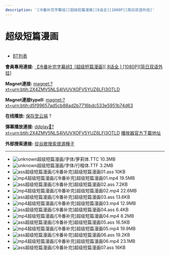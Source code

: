 ```yaml
---
description: '[冷番补完字幕组][超级短篇漫画][8话全][1080P][简日双语外挂]'
---
```


# 超级短篇漫画



<figure><img src="http://lain.bgm.tv/pic/cover/l/80/90/126178_IN59X.jpg" alt=""><figcaption></figcaption></figure>

* [BT列表](https://share.dmhy.org/topics/view/456813_8_1080P.html#tabs-1)

**會員專用連接:** [【冷番补完字幕组】\[超级短篇漫画\]\[ 8话全 \] \[1080P\]\[简日双语外挂\]](https://dl.dmhy.org/2017/03/26/d5f99657ad5cb88ad2b7716bdc533e5951b74d63.torrent)

**Magnet連接:** [magnet:?xt=urn:btih:2X4ZMV5NLS4IVUVXOFV5YUZ6LFI3OTLD](https://magnet/?xt=urn:btih:2X4ZMV5NLS4IVUVXOFV5YUZ6LFI3OTLD\&dn=\&tr=http%3A%2F%2F208.67.16.113%3A8000%2Fannounce\&tr=udp%3A%2F%2F208.67.16.113%3A8000%2Fannounce\&tr=http%3A%2F%2Ftracker.openbittorrent.com%3A80%2Fannounce\&tr=http%3A%2F%2Ftracker.publicbt.com%3A80%2Fannounce\&tr=http%3A%2F%2Ftracker.prq.to%2Fannounce\&tr=http%3A%2F%2Fopen.acgtracker.com%3A1096%2Fannounce\&tr=http%3A%2F%2Ftr.bangumi.moe%3A6969%2Fannounce\&tr=https%3A%2F%2Ft-115.rhcloud.com%2Fonly_for_ylbud\&tr=http%3A%2F%2Fbtfile.sdo.com%3A6961%2Fannounce\&tr=http%3A%2F%2Fexodus.desync.com%3A6969%2Fannounce\&tr=https%3A%2F%2Ftr.bangumi.moe%3A9696%2Fannounce\&tr=http%3A%2F%2F121.14.98.151%3A9090%2Fannounce\&tr=http%3A%2F%2F173.254.204.71%3A1096%2Fannounce\&tr=http%3A%2F%2F188.190.120.74%3A80%2Fannounce\&tr=http%3A%2F%2F94.228.192.98%2Fannounce\&tr=http%3A%2F%2F95.68.246.30%3A80%2Fannounce\&tr=http%3A%2F%2Fanisaishuu.de%3A2710%2Fannounce)

**Magnet連接typeII:** [magnet:?xt=urn:btih:d5f99657ad5cb88ad2b7716bdc533e5951b74d63](https://magnet/?xt=urn:btih:d5f99657ad5cb88ad2b7716bdc533e5951b74d63)

**在线播放:** [保存至云端](https://mypikpak.com/drive/url-checker?url=magnet:?xt=urn:btih:d5f99657ad5cb88ad2b7716bdc533e5951b74d63) ?

**彈幕播放連接:** [ddplay:magnet:?xt=urn:btih:2X4ZMV5NLS4IVUVXOFV5YUZ6LFI3OTLD](ddplay:magnet:?xt=urn:btih:2X4ZMV5NLS4IVUVXOFV5YUZ6LFI3OTLD\&dn=\&tr=http%3A%2F%2F208.67.16.113%3A8000%2Fannounce\&tr=udp%3A%2F%2F208.67.16.113%3A8000%2Fannounce\&tr=http%3A%2F%2Ftracker.openbittorrent.com%3A80%2Fannounce\&tr=http%3A%2F%2Ftracker.publicbt.com%3A80%2Fannounce\&tr=http%3A%2F%2Ftracker.prq.to%2Fannounce\&tr=http%3A%2F%2Fopen.acgtracker.com%3A1096%2Fannounce\&tr=http%3A%2F%2Ftr.bangumi.moe%3A6969%2Fannounce\&tr=https%3A%2F%2Ft-115.rhcloud.com%2Fonly_for_ylbud\&tr=http%3A%2F%2Fbtfile.sdo.com%3A6961%2Fannounce\&tr=http%3A%2F%2Fexodus.desync.com%3A6969%2Fannounce\&tr=https%3A%2F%2Ftr.bangumi.moe%3A9696%2Fannounce\&tr=http%3A%2F%2F121.14.98.151%3A9090%2Fannounce\&tr=http%3A%2F%2F173.254.204.71%3A1096%2Fannounce\&tr=http%3A%2F%2F188.190.120.74%3A80%2Fannounce\&tr=http%3A%2F%2F94.228.192.98%2Fannounce\&tr=http%3A%2F%2F95.68.246.30%3A80%2Fannounce\&tr=http%3A%2F%2Fanisaishuu.de%3A2710%2Fannounce) [播放器官方下載地址](http://www.dandanplay.com/?from=dmhy)

**外部搜索連接:** [從谷歌搜索資源種子](https://www.google.com/search?oe=utf-8\&q=d5f99657ad5cb88ad2b7716bdc533e5951b74d63)

***

* ![unknown](https://share.dmhy.org/images/icon/unknown.gif)超级短篇漫画/字体/萝莉体.TTC 10.3MB
* ![unknown](https://share.dmhy.org/images/icon/unknown.gif)超级短篇漫画/字体/行楷体.TTF 3.2MB
* ![ass](https://share.dmhy.org/images/icon/ass.gif)超级短篇漫画/\[冷番补完]超级短篇漫画01.ass 10KB
* ![mp4](https://share.dmhy.org/images/icon/mp4.gif)超级短篇漫画/\[冷番补完]超级短篇漫画01.mp4 19.5MB
* ![ass](https://share.dmhy.org/images/icon/ass.gif)超级短篇漫画/\[冷番补完]超级短篇漫画02.ass 7.2KB
* ![mp4](https://share.dmhy.org/images/icon/mp4.gif)超级短篇漫画/\[冷番补完]超级短篇漫画02.mp4 22.6MB
* ![ass](https://share.dmhy.org/images/icon/ass.gif)超级短篇漫画/\[冷番补完]超级短篇漫画03.ass 13.6KB
* ![mp4](https://share.dmhy.org/images/icon/mp4.gif)超级短篇漫画/\[冷番补完]超级短篇漫画03.mp4 12.9MB
* ![ass](https://share.dmhy.org/images/icon/ass.gif)超级短篇漫画/\[冷番补完]超级短篇漫画04.ass 6.4KB
* ![mp4](https://share.dmhy.org/images/icon/mp4.gif)超级短篇漫画/\[冷番补完]超级短篇漫画04.mp4 8.2MB
* ![ass](https://share.dmhy.org/images/icon/ass.gif)超级短篇漫画/\[冷番补完]超级短篇漫画05.ass 16.5KB
* ![mp4](https://share.dmhy.org/images/icon/mp4.gif)超级短篇漫画/\[冷番补完]超级短篇漫画05.mp4 19.9MB
* ![ass](https://share.dmhy.org/images/icon/ass.gif)超级短篇漫画/\[冷番补完]超级短篇漫画06.ass 19.2KB
* ![mp4](https://share.dmhy.org/images/icon/mp4.gif)超级短篇漫画/\[冷番补完]超级短篇漫画06.mp4 23.1MB
* ![ass](https://share.dmhy.org/images/icon/ass.gif)超级短篇漫画/\[冷番补完]超级短篇漫画07.ass 16KB
